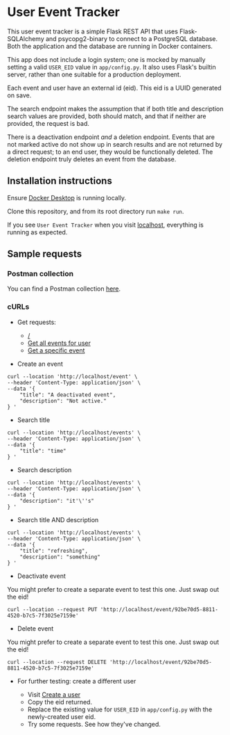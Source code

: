 # User Event Tracker

This user event tracker is a simple Flask REST API that uses Flask-SQLAlchemy and psycopg2-binary to connect to a PostgreSQL database.  Both the application and the database are running in Docker containers.

This app does not include a login system; one is mocked by manually setting a valid `USER_EID` value in `app/config.py`.  It also uses Flask's builtin server, rather than one suitable for a production deployment.

Each event and user have an external id (eid).  This eid is a UUID generated on save.

The search endpoint makes the assumption that if both title and description search values are provided, both should match, and that if neither are provided, the request is bad.

There is a deactivation endpoint _and_ a deletion endpoint.  Events that are not marked active do not show up in search results and are not returned by a direct request; to an end user, they would be functionally deleted.  The deletion endpoint truly deletes an event from the database.

## Installation instructions

Ensure [Docker Desktop](https://www.docker.com/products/docker-desktop/) is running locally.

Clone this repository, and from its root directory run `make run`.

If you see `User Event Tracker` when you visit [localhost](http://localhost), everything is running as expected.

## Sample requests

### Postman collection

You can find a Postman collection [here](/postman/collection.json).

### cURLs

- Get requests:

    - [/](http://localhost)
    - [Get all events for user](http://localhost/events)
    - [Get a specific event](http://localhost/event/83731cc8-b3f3-4962-bcb3-e12f5542eb41)

- Create an event

```
curl --location 'http://localhost/event' \
--header 'Content-Type: application/json' \
--data '{
    "title": "A deactivated event",
    "description": "Not active."
} '
```

- Search title

```
curl --location 'http://localhost/events' \
--header 'Content-Type: application/json' \
--data '{
    "title": "time"
} '
```

- Search description

```
curl --location 'http://localhost/events' \
--header 'Content-Type: application/json' \
--data '{
    "description": "it'\''s"
} '
```

- Search title AND description

```
curl --location 'http://localhost/events' \
--header 'Content-Type: application/json' \
--data '{
    "title": "refreshing",
    "description": "something"
} '
```

- Deactivate event

You might prefer to create a separate event to test this one.  Just swap out the eid!

```
curl --location --request PUT 'http://localhost/event/92be70d5-8811-4520-b7c5-7f3025e7159e'
```

- Delete event

You might prefer to create a separate event to test this one.  Just swap out the eid!

```
curl --location --request DELETE 'http://localhost/event/92be70d5-8811-4520-b7c5-7f3025e7159e'
```

- For further testing: create a different user

    - Visit [Create a user](http://localhost/user)
    - Copy the eid returned.
    - Replace the existing value for `USER_EID` in `app/config.py` with the newly-created user eid.
    - Try some requests.  See how they've changed.
